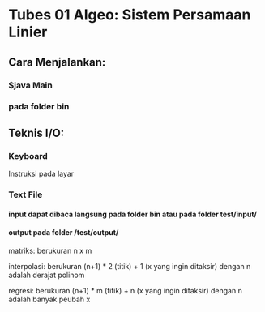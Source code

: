 # Tubes 01 Algeo: Sistem Persamaan Linier

## Cara Menjalankan:

### $java Main

### pada folder bin

## Teknis I/O:

### Keyboard 

Instruksi pada layar

### Text File

#### input dapat dibaca langsung pada folder bin atau pada folder test/input/

#### output pada folder /test/output/

matriks: berukuran n x m

interpolasi: berukuran (n+1) * 2 (titik) + 1 (x yang ingin ditaksir) dengan n adalah derajat polinom

regresi: berukuran (n+1) * m (titik) + n (x yang ingin ditaksir) dengan n adalah banyak peubah x
